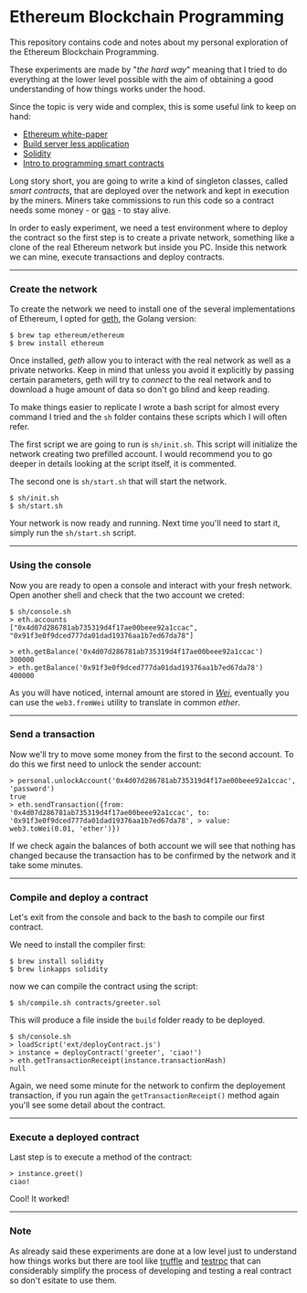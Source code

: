 # Ethereum Blockchain Programming

This repository contains code and notes about my personal exploration of the Ethereum Blockchain Programming.

These experiments are made by "_the hard way_" meaning that I tried to do everything at the lower level possible with the aim of obtaining a good understanding of how things works under the hood.

Since the topic is very wide and complex, this is some useful link to keep on hand:
* [Ethereum white-paper](https://github.com/ethereum/wiki/wiki/White-Paper)
* [Build server less application](https://blog.ethereum.org/2016/07/12/build-server-less-applications-mist/)
* [Solidity](https://solidity.readthedocs.io/en/develop/)
* [Intro to programming smart contracts](https://medium.com/@ConsenSys/a-101-noob-intro-to-programming-smart-contracts-on-ethereum-695d15c1dab4)

Long story short, you are going to write a kind of singleton classes, called _smart contracts_, that are deployed over the network and kept in execution by the miners. Miners take commissions to run this code so a contract needs some money - or [gas](https://ethereum.stackexchange.com/questions/3/what-is-meant-by-the-term-gas) - to stay alive.

In order to easly experiment, we need a test environment where to deploy the contract so the first step is to create a private network, something like a clone of the real Ethereum network but inside you PC. Inside this network we can mine, execute transactions and deploy contracts.

---

### Create the network
To create the network we need to install one of the several implementations of Ethereum, I opted for [geth](https://github.com/ethereum/go-ethereum), the Golang version:

```
$ brew tap ethereum/ethereum
$ brew install ethereum
```

Once installed, _geth_ allow you to interact with the real network as well as a private networks. Keep in mind that unless you avoid it explicitly by passing certain parameters, geth will try to _connect_ to the real network and to download a huge amount of data so don't go blind and keep reading.

To make things easier to replicate I wrote a bash script for almost every command I tried and the <code>sh</code> folder contains these scripts which I will often refer.

The first script we are going to run is <code>sh/init.sh</code>.
This script will initialize the network creating two prefilled account. I would recommend you to go deeper in details looking at the script itself, it is commented.

The second one is <code>sh/start.sh</code> that will start the network.

```
$ sh/init.sh
$ sh/start.sh
```

Your network is now ready and running.
Next time you'll need to start it, simply run the <code>sh/start.sh</code> script.

---

### Using the console
Now you are ready to open a console and interact with your fresh network.
Open another shell and check that the two account we creted:

```
$ sh/console.sh
> eth.accounts
["0x4d07d286781ab735319d4f17ae00beee92a1ccac", "0x91f3e0f9dced777da01dad19376aa1b7ed67da78"]

> eth.getBalance('0x4d07d286781ab735319d4f17ae00beee92a1ccac')
300000
> eth.getBalance('0x91f3e0f9dced777da01dad19376aa1b7ed67da78')
400000
```

As you will have noticed, internal amount are stored in [_Wei_](https://github.com/ethereum/web3.js/blob/0.15.0/lib/utils/utils.js#L40), eventually you can use the <code>web3.fromWei</code> utility to translate in common _ether_.

---

### Send a transaction
Now we'll try to move some money from the first to the second account. To do this we first need to unlock the sender account:

```
> personal.unlockAccount('0x4d07d286781ab735319d4f17ae00beee92a1ccac', 'password')
true
> eth.sendTransaction({from: '0x4d07d286781ab735319d4f17ae00beee92a1ccac', to: '0x91f3e0f9dced777da01dad19376aa1b7ed67da78', > value: web3.toWei(0.01, 'ether')})
```

If we check again the balances of both account we will see that nothing has changed because the transaction has to be confirmed by the network and it take some minutes.

---

### Compile and deploy a contract
Let's exit from the console and back to the bash to compile our first contract.

We need to install the compiler first:

```
$ brew install solidity
$ brew linkapps solidity
```

now we can compile the contract using the script:

```
$ sh/compile.sh contracts/greeter.sol
```
This will produce a file inside the <code>build</code> folder ready to be deployed.

```
$ sh/console.sh
> loadScript('ext/deployContract.js')
> instance = deployContract('greeter', 'ciao!')
> eth.getTransactionReceipt(instance.transactionHash)
null
```

Again, we need some minute for the network to confirm the deployement transaction, if you run again the <code>getTransactionReceipt()</code> method again you'll see some detail about the contract.

---

### Execute a deployed contract
Last step is to execute a method of the contract:

```
> instance.greet()
ciao!
```
Cool! It worked!

---

### Note 
As already said these experiments are done at a low level just to understand how things works but there are tool like [truffle](http://truffleframework.com/) and [testrpc](https://github.com/ethereumjs/testrpc) that can considerably simplify the process of developing and testing a real contract so don't esitate to use them.
